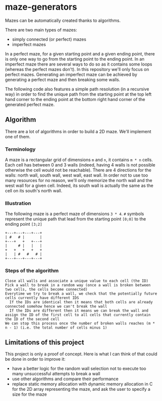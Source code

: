 # maze-generators
Mazes can be automatically created thanks to algorithms.

There are two main types of mazes:
- simply connected (or perfect) mazes
- imperfect mazes

In a perfect maze, for a given starting point and a given ending point, there is only one way to go from the starting point to the ending point. In an imperfect maze there are several ways to do so as it contains some loops (whereas the perfect mazes don't).
In this repository we'll only focus on perfect mazes. Generating an imperfect maze can be achieved by generating a perfect maze and then breaking some walls.

The following code also features a simple path resolution (in a recursive way) in order to find the unique path from the starting point at the top left hand corner to the ending point at the bottom right hand corner of the generated perfect maze.

## Algorithm

There are a lot of algorithms in order to build a 2D maze. We'll implement one of them.

### Terminology

A maze is a rectangular grid of dimensions `m` and `n`, it contains `m * n` cells. Each cell has between 0 and 3 walls (indeed, having 4 walls is not possible otherwise the cell would not be reachable). There are 4 directions for the walls: north wall, south wall, west wall, east wall.
In order not to use too many resources for no reason, we'll only memorize the north wall and the west wall for a given cell. Indeed, its south wall is actually the same as the cell on its south's north wall.

### Illustration

The following maze is a perfect maze of dimensions `3 * 4`. `#` symbols represent the unique path that lead from the starting point `[0;0]` to the ending point `[3;2]`
```
+---+---+---+---+
| #   # |       |
+---+   +   +---+
|     # |   |   |
+   +   +   +   +
|   | #   #   # |
+---+---+---+---+
```

### Steps of the algorithm

```
Close all walls and associate a unique value to each cell (the ID)
Pick a wall to break in a random way (once a wall is broken between two cells, the cells become connected)
Everytime we try to break a wall, we check that the potentially future cells currently have different IDS
  If the IDs are identical then it means that both cells are already connected somehow hence we can't break the wall
  If the IDs are different then it means we can break the wall and assign the ID of the first cell to all cells that currently contain the ID of the second cell
We can stop this process once the number of broken walls reaches (m * n - 1) (i.e. the total number of cells minus 1)
```

## Limitations of this project

This project is only a proof of concept. Here is what I can think of that could be done in order to improve it:
- have a better logic for the random wall selection not to execute too many unsuccessful attempts to break a wall
- use other algorithms and compare their performance
- replace static memory allocation with dynamic memory allocation in C for the 2D array representing the maze, and ask the user to specify a size for the maze